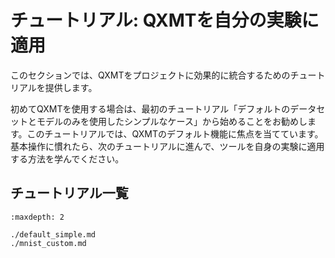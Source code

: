 # チュートリアル: QXMTを自分の実験に適用
このセクションでは、QXMTをプロジェクトに効果的に統合するためのチュートリアルを提供します。

初めてQXMTを使用する場合は、最初のチュートリアル「デフォルトのデータセットとモデルのみを使用したシンプルなケース」から始めることをお勧めします。このチュートリアルでは、QXMTのデフォルト機能に焦点を当てています。基本操作に慣れたら、次のチュートリアルに進んで、ツールを自身の実験に適用する方法を学んでください。

## チュートリアル一覧
```{toctree}
:maxdepth: 2

./default_simple.md
./mnist_custom.md
